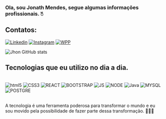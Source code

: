 ### Ola, sou Jonath Mendes, segue algumas informações profissionais. 🖔

## Contatos:

[![Linkedin](https://img.shields.io/badge/LinkedIn-0077B5?style=for-the-badge&logo=linkedin&logoColor=white)](https://www.linkedin.com/in/jonath-mendes-117a6221b)
[![Instagram](https://img.shields.io/badge/Instagram-E4405F?style=for-the-badge&logo=instagram&logoColor=white)]( https://www.instagram.com/jhmends_/)
[![WPP](https://img.shields.io/badge/WhatsApp-25D366?style=for-the-badge&logo=whatsapp&logoColor=white)]( https://wa.me/+5592982653407/)

![Jhon GitHub stats](https://github-readme-stats.vercel.app/api?username=jonathmendesJava&show_icons=true&theme=dracula)

## Tecnologias que eu utilizo no dia a dia.
<div style="display: inline_block"><br/>
    <img alig="center" alt="html5" src="https://img.shields.io/badge/HTML5-E34F26?style=for-the-badge&logo=html5&logoColor=white" />
    <img alig="center" alt="CSS3" src="https://img.shields.io/badge/CSS3-1572B6?style=for-the-badge&logo=css3&logoColor=white" />
    <img alig="center" alt="REACT" src="https://img.shields.io/badge/React-20232A?style=for-the-badge&logo=react&logoColor=61DAFB" />
    <img alig="center" alt="BOOTSTRAP" src="https://img.shields.io/badge/Bootstrap-563D7C?style=for-the-badge&logo=bootstrap&logoColor=white" />
    <img alig="center" alt="JS" src="https://img.shields.io/badge/JavaScript-323330?style=for-the-badge&logo=javascript&logoColor=F7DF1E" />
    <img alig="center" alt="NODE" src="https://img.shields.io/badge/Node.js-43853D?style=for-the-badge&logo=node.js&logoColor=white" />
    <img alig="center" alt="Java" src="https://img.shields.io/badge/Java-ED8B00?style=for-the-badge&logo=openjdk&logoColor=white" />
    <img alig="center" alt="MYSQL" src="https://img.shields.io/badge/MySQL-00000F?style=for-the-badge&logo=mysql&logoColor=white" />
    <img alig="center" alt="POSTGRE" src="https://img.shields.io/badge/PostgreSQL-316192?style=for-the-badge&logo=postgresql&logoColor=white" />
</div>   
<br/>

A tecnologia é uma ferramenta poderosa para transformar o mundo e eu sou movido pela possibilidade de fazer parte dessa transformação. 🚀🚀🚀
